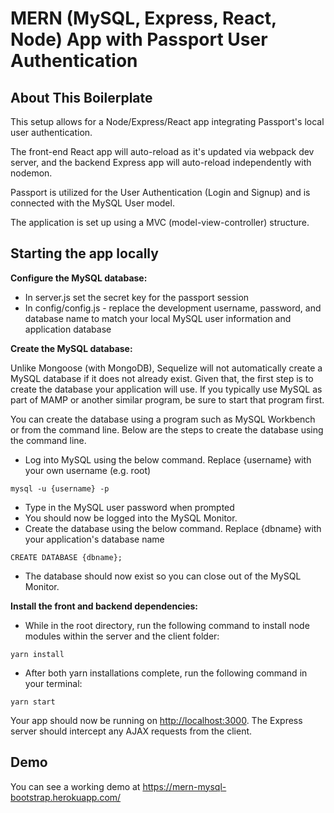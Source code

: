 # MERN (MySQL, Express, React, Node) App with Passport User Authentication

## About This Boilerplate

This setup allows for a Node/Express/React app integrating Passport's local user authentication.

The front-end React app will auto-reload as it's updated via webpack dev server, and the backend Express app will auto-reload independently with nodemon.

Passport is utilized for the User Authentication (Login and Signup) and is connected with the MySQL User model.

The application is set up using a MVC (model-view-controller) structure.  

## Starting the app locally

**Configure the MySQL database:**

- In server.js set the secret key for the passport session
- In config/config.js - replace the development username, password, and database name to match your local MySQL user information and application database

**Create the MySQL database:**

Unlike Mongoose (with MongoDB), Sequelize will not automatically create a MySQL database if it does not already exist. Given that, the first step is to create the database your application will use. If you typically use MySQL as part of MAMP or another similar program, be sure to start that program first. 

You can create the database using a program such as MySQL Workbench or from the command line. Below are the steps to create the database using the command line. 

 - Log into MySQL using the below command. Replace {username} with your own username (e.g. root)

 ```
 mysql -u {username} -p
 ```

 - Type in the MySQL user password when prompted
 - You should now be logged into the MySQL Monitor.  
 - Create the database using the below command. Replace {dbname} with your application's database name

 ```
 CREATE DATABASE {dbname};
 ```

 - The database should now exist so you can close out of the MySQL Monitor. 

**Install the front and backend dependencies:**

- While in the root directory, run the following command to install node modules within the server and the client folder:

```
yarn install
```

- After both yarn installations complete, run the following command in your terminal:

```
yarn start
```

Your app should now be running on <http://localhost:3000>. The Express server should intercept any AJAX requests from the client.

## Demo

You can see a working demo at <https://mern-mysql-bootstrap.herokuapp.com/>